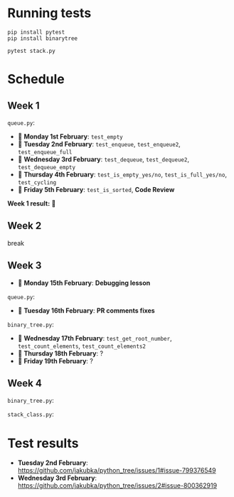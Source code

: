 # Running tests

```
pip install pytest
pip install binarytree

pytest stack.py
```

# Schedule

## Week 1

`queue.py`:

- 💚 **Monday 1st February**: `test_empty`
- 💚 **Tuesday 2nd February**: `test_enqueue`, `test_enqueue2`, `test_enqueue_full`
- 💚 **Wednesday 3rd February**: `test_dequeue`, `test_dequeue2`, `test_dequeue_empty`
- 💚 **Thursday 4th February**: `test_is_empty_yes/no`, `test_is_full_yes/no`, `test_cycling`
- 💚 **Friday 5th February**: `test_is_sorted`, __**Code Review**__

**Week 1 result:** 👑

## Week 2

break

## Week 3

- 🔴 **Monday 15th February**: __**Debugging lesson**__

`queue.py`:

- 🔴 **Tuesday 16th February**: __**PR comments fixes**__

`binary_tree.py`:

- 🔴 **Wednesday 17th February**: `test_get_root_number`, `test_count_elements`, `test_count_elements2`
- 🔴 **Thursday 18th February**: ?
- 🔴 **Friday 19th February**: ?

## Week 4

`binary_tree.py`:

`stack_class.py`:

# Test results

- **Tuesday 2nd February**:
https://github.com/jakubka/python_tree/issues/1#issue-799376549
- **Wednesday 3rd February**:
https://github.com/jakubka/python_tree/issues/2#issue-800362919

